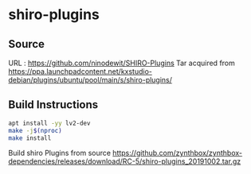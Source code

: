 # shiro-plugins

## Source
URL : https://github.com/ninodewit/SHIRO-Plugins
Tar acquired from https://ppa.launchpadcontent.net/kxstudio-debian/plugins/ubuntu/pool/main/s/shiro-plugins/

## Build Instructions
```sh
apt install -yy lv2-dev
make -j$(nproc)
make install
```

Build shiro Plugins from source https://github.com/zynthbox/zynthbox-dependencies/releases/download/RC-5/shiro-plugins_20191002.tar.gz